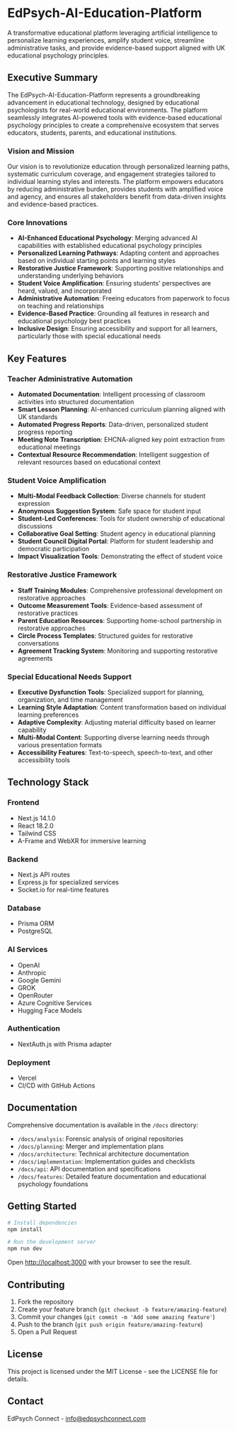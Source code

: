 # EdPsych-AI-Education-Platform

A transformative educational platform leveraging artificial intelligence to personalize learning experiences, amplify student voice, streamline administrative tasks, and provide evidence-based support aligned with UK educational psychology principles.

## Executive Summary

The EdPsych-AI-Education-Platform represents a groundbreaking advancement in educational technology, designed by educational psychologists for real-world educational environments. The platform seamlessly integrates AI-powered tools with evidence-based educational psychology principles to create a comprehensive ecosystem that serves educators, students, parents, and educational institutions.

### Vision and Mission

Our vision is to revolutionize education through personalized learning paths, systematic curriculum coverage, and engagement strategies tailored to individual learning styles and interests. The platform empowers educators by reducing administrative burden, provides students with amplified voice and agency, and ensures all stakeholders benefit from data-driven insights and evidence-based practices.

### Core Innovations

- **AI-Enhanced Educational Psychology**: Merging advanced AI capabilities with established educational psychology principles
- **Personalized Learning Pathways**: Adapting content and approaches based on individual starting points and learning styles
- **Restorative Justice Framework**: Supporting positive relationships and understanding underlying behaviors
- **Student Voice Amplification**: Ensuring students' perspectives are heard, valued, and incorporated
- **Administrative Automation**: Freeing educators from paperwork to focus on teaching and relationships
- **Evidence-Based Practice**: Grounding all features in research and educational psychology best practices
- **Inclusive Design**: Ensuring accessibility and support for all learners, particularly those with special educational needs

## Key Features

### Teacher Administrative Automation
- **Automated Documentation**: Intelligent processing of classroom activities into structured documentation
- **Smart Lesson Planning**: AI-enhanced curriculum planning aligned with UK standards
- **Automated Progress Reports**: Data-driven, personalized student progress reporting
- **Meeting Note Transcription**: EHCNA-aligned key point extraction from educational meetings
- **Contextual Resource Recommendation**: Intelligent suggestion of relevant resources based on educational context

### Student Voice Amplification
- **Multi-Modal Feedback Collection**: Diverse channels for student expression
- **Anonymous Suggestion System**: Safe space for student input
- **Student-Led Conferences**: Tools for student ownership of educational discussions
- **Collaborative Goal Setting**: Student agency in educational planning
- **Student Council Digital Portal**: Platform for student leadership and democratic participation
- **Impact Visualization Tools**: Demonstrating the effect of student voice

### Restorative Justice Framework
- **Staff Training Modules**: Comprehensive professional development on restorative approaches
- **Outcome Measurement Tools**: Evidence-based assessment of restorative practices
- **Parent Education Resources**: Supporting home-school partnership in restorative approaches
- **Circle Process Templates**: Structured guides for restorative conversations
- **Agreement Tracking System**: Monitoring and supporting restorative agreements

### Special Educational Needs Support
- **Executive Dysfunction Tools**: Specialized support for planning, organization, and time management
- **Learning Style Adaptation**: Content transformation based on individual learning preferences
- **Adaptive Complexity**: Adjusting material difficulty based on learner capability
- **Multi-Modal Content**: Supporting diverse learning needs through various presentation formats
- **Accessibility Features**: Text-to-speech, speech-to-text, and other accessibility tools

## Technology Stack

### Frontend
- Next.js 14.1.0
- React 18.2.0
- Tailwind CSS
- A-Frame and WebXR for immersive learning

### Backend
- Next.js API routes
- Express.js for specialized services
- Socket.io for real-time features

### Database
- Prisma ORM
- PostgreSQL

### AI Services
- OpenAI
- Anthropic
- Google Gemini
- GROK
- OpenRouter
- Azure Cognitive Services
- Hugging Face Models

### Authentication
- NextAuth.js with Prisma adapter

### Deployment
- Vercel
- CI/CD with GitHub Actions

## Documentation

Comprehensive documentation is available in the `/docs` directory:

- `/docs/analysis`: Forensic analysis of original repositories
- `/docs/planning`: Merger and implementation plans
- `/docs/architecture`: Technical architecture documentation
- `/docs/implementation`: Implementation guides and checklists
- `/docs/api`: API documentation and specifications
- `/docs/features`: Detailed feature documentation and educational psychology foundations

## Getting Started

```bash
# Install dependencies
npm install

# Run the development server
npm run dev
```

Open [http://localhost:3000](http://localhost:3000) with your browser to see the result.

## Contributing

1. Fork the repository
2. Create your feature branch (`git checkout -b feature/amazing-feature`)
3. Commit your changes (`git commit -m 'Add some amazing feature'`)
4. Push to the branch (`git push origin feature/amazing-feature`)
5. Open a Pull Request

## License

This project is licensed under the MIT License - see the LICENSE file for details.

## Contact

EdPsych Connect - info@edpsychconnect.com
